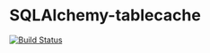 # SQLAlchemy-tablecache

[![Build Status](https://travis-ci.org/swift1911/SQLAlchemy-tablecache.svg?branch=master)](https://travis-ci.org/swift1911/SQLAlchemy-tablecache)

